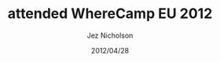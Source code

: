 ---
title: attended WhereCamp EU 2012
date: 2012/04/28
tags: [events,geo, wherecamp]
author: Jez Nicholson
---